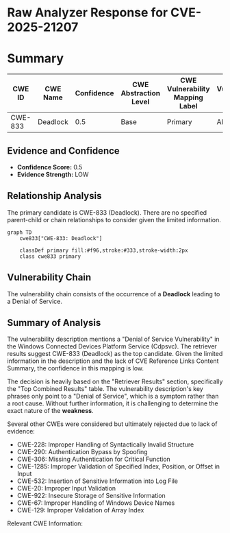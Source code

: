 # Raw Analyzer Response for CVE-2025-21207

# Summary
| CWE ID | CWE Name | Confidence | CWE Abstraction Level | CWE Vulnerability Mapping Label | CWE-Vulnerability Mapping Notes |
|---|---|---|---|---|---|
| CWE-833 | Deadlock | 0.5 | Base | Primary | Allowed |

## Evidence and Confidence

*   **Confidence Score:** 0.5
*   **Evidence Strength:** LOW

## Relationship Analysis
The primary candidate is CWE-833 (Deadlock). There are no specified parent-child or chain relationships to consider given the limited information.

```mermaid
graph TD
    cwe833["CWE-833: Deadlock"]
    
    classDef primary fill:#f96,stroke:#333,stroke-width:2px
    class cwe833 primary
```

## Vulnerability Chain
The vulnerability chain consists of the occurrence of a **Deadlock** leading to a Denial of Service.

## Summary of Analysis
The vulnerability description mentions a "Denial of Service Vulnerability" in the Windows Connected Devices Platform Service (Cdpsvc). The retriever results suggest CWE-833 (Deadlock) as the top candidate. Given the limited information in the description and the lack of CVE Reference Links Content Summary, the confidence in this mapping is low.

The decision is heavily based on the "Retriever Results" section, specifically the "Top Combined Results" table. The vulnerability description's key phrases only point to a "Denial of Service", which is a symptom rather than a root cause. Without further information, it is challenging to determine the exact nature of the **weakness**.

Several other CWEs were considered but ultimately rejected due to lack of evidence:
*   CWE-228: Improper Handling of Syntactically Invalid Structure
*   CWE-290: Authentication Bypass by Spoofing
*   CWE-306: Missing Authentication for Critical Function
*   CWE-1285: Improper Validation of Specified Index, Position, or Offset in Input
*   CWE-532: Insertion of Sensitive Information into Log File
*   CWE-20: Improper Input Validation
*   CWE-922: Insecure Storage of Sensitive Information
*   CWE-67: Improper Handling of Windows Device Names
*   CWE-129: Improper Validation of Array Index

Relevant CWE Information: